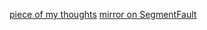 
[piece of my thoughts](https://github.com/sfpprxy/blog/issues)
[mirror on SegmentFault](https://segmentfault.com/blog/sfpprxy)
